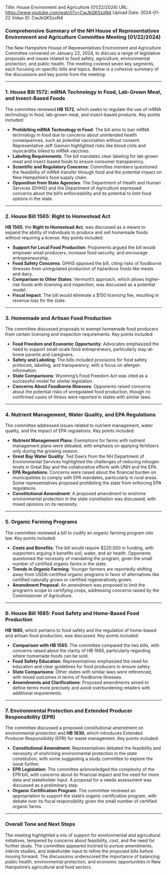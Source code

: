Title: House Environment and Agriculture (01/22/2024)
URL: https://www.youtube.com/watch?v=CwJbQKSzxN4
Upload Date: 2024-01-22
Video ID: CwJbQKSzxN4

### Comprehensive Summary of the NH House of Representatives Environment and Agriculture Committee Meeting (01/22/2024)

The New Hampshire House of Representatives Environment and Agriculture Committee convened on January 22, 2024, to discuss a range of legislative proposals and issues related to food safety, agriculture, environmental protection, and public health. The meeting covered seven key segments, each focusing on specific bills and topics. Below is a cohesive summary of the discussions and key points from the meeting:

---

### **1. House Bill 1572: mRNA Technology in Food, Lab-Grown Meat, and Insect-Based Foods**
The committee reviewed **HB 1572**, which seeks to regulate the use of mRNA technology in food, lab-grown meat, and insect-based products. Key points included:
- **Prohibiting mRNA Technology in Food**: The bill aims to ban mRNA technology in food due to concerns about unintended health consequences, such as potential vaccination without consent. Representative Jeff Gannon highlighted risks like blood clots and myocarditis linked to mRNA vaccines.
- **Labeling Requirements**: The bill mandates clear labeling for lab-grown meat and insect-based foods to ensure consumer transparency.
- **Scientific and Regulatory Concerns**: Committee members questioned the feasibility of mRNA transfer through food and the potential impact on New Hampshire’s food supply chain.
- **Opposition from State Agencies**: The Department of Health and Human Services (DHHS) and the Department of Agriculture expressed concerns about the bill’s enforceability and its potential to limit food options in the state.

---

### **2. House Bill 1565: Right to Homestead Act**
**HB 1565**, the **Right to Homestead Act**, was discussed as a means to expand the ability of individuals to produce and sell homemade foods without requiring a license. Key points included:
- **Support for Local Food Production**: Proponents argued the bill would empower small producers, increase food security, and encourage entrepreneurship.
- **Food Safety Concerns**: DHHS opposed the bill, citing risks of foodborne illnesses from unregulated production of hazardous foods like meats and dairy.
- **Comparison to Other States**: Vermont’s approach, which allows higher-risk foods with licensing and inspection, was discussed as a potential model.
- **Fiscal Impact**: The bill would eliminate a $150 licensing fee, resulting in revenue loss for the state.

---

### **3. Homemade and Artisan Food Production**
The committee discussed proposals to exempt homemade food producers from certain licensing and inspection requirements. Key points included:
- **Food Freedom and Economic Opportunity**: Advocates emphasized the need to support small-scale food entrepreneurs, particularly stay-at-home parents and caregivers.
- **Safety and Labeling**: The bills included provisions for food safety protocols, labeling, and transparency, with a focus on allergen information.
- **State Comparisons**: Wyoming’s Food Freedom Act was cited as a successful model for similar legislation.
- **Concerns About Foodborne Illnesses**: Opponents raised concerns about the potential risks of unregulated food production, though no confirmed cases of illness were reported in states with similar laws.

---

### **4. Nutrient Management, Water Quality, and EPA Regulations**
The committee addressed issues related to nutrient management, water quality, and the impact of EPA regulations. Key points included:
- **Nutrient Management Plans**: Exemptions for farms with nutrient management plans were debated, with emphasis on applying fertilizers only during the growing season.
- **Great Bay Water Quality**: Ted Deers from the NH Department of Environmental Services highlighted the challenges of reducing nitrogen levels in Great Bay and the collaborative efforts with UNH and the EPA.
- **EPA Regulations**: Concerns were raised about the financial burden on municipalities to comply with EPA mandates, particularly in rural areas. Some representatives proposed prohibiting the state from enforcing EPA regulations.
- **Constitutional Amendment**: A proposed amendment to enshrine environmental protection in the state constitution was discussed, with mixed opinions on its necessity.

---

### **5. Organic Farming Programs**
The committee reviewed a bill to codify an organic farming program into law. Key points included:
- **Costs and Benefits**: The bill would require $220,000 in funding, with supporters arguing it benefits soil, water, and air health. Opponents questioned the necessity of mandating the program, given the small number of certified organic farms in the state.
- **Trends in Organic Farming**: Younger farmers are reportedly shifting away from USDA-certified organic programs in favor of alternatives like certified naturally grown or certified regeneratively grown.
- **Amendment Proposal**: An amendment was proposed to limit the program’s scope to certifying crops, addressing concerns raised by the Commissioner of Agriculture.

---

### **6. House Bill 1685: Food Safety and Home-Based Food Production**
**HB 1685**, which pertains to food safety and the regulation of home-based and artisan food production, was discussed. Key points included:
- **Comparison with HB 1565**: The committee compared the two bills, with concerns raised about the clarity of HB 1685, particularly regarding where homemade foods can be sold.
- **Food Safety Education**: Representatives emphasized the need for education and clear guidelines for food producers to ensure safety.
- **State Comparisons**: Other states with similar laws were referenced, with mixed outcomes in terms of foodborne illnesses.
- **Amendments and Clarifications**: Proposed amendments aimed to define terms more precisely and avoid overburdening retailers with additional requirements.

---

### **7. Environmental Protection and Extended Producer Responsibility (EPR)**
The committee discussed a proposed constitutional amendment on environmental protection and **HB 1630**, which introduces Extended Producer Responsibility (EPR) for waste management. Key points included:
- **Constitutional Amendment**: Representatives debated the feasibility and necessity of enshrining environmental protection in the state constitution, with some suggesting a study committee to explore the issue further.
- **EPR Legislation**: The committee acknowledged the complexity of the EPR bill, with concerns about its financial impact and the need for more data and stakeholder input. A proposal for a needs assessment was discussed as a preliminary step.
- **Organic Certification Program**: The committee reviewed an appropriation to support the state’s organic certification program, with debate over its fiscal responsibility given the small number of certified organic farms.

---

### **Overall Tone and Next Steps**
The meeting highlighted a mix of support for environmental and agricultural initiatives, tempered by concerns about feasibility, cost, and the need for further study. The committee appeared inclined to pursue amendments, interim studies, and stakeholder input to refine the proposed bills before moving forward. The discussions underscored the importance of balancing public health, environmental protection, and economic opportunities in New Hampshire’s agricultural and food sectors.